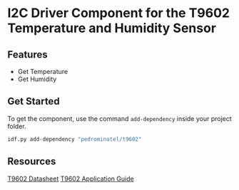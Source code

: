 # I2C Driver Component for the T9602 Temperature and Humidity Sensor

## Features

* Get Temperature
* Get Humidity

## Get Started

To get the component, use the command `add-dependency` inside your project folder.

```bash
idf.py add-dependency "pedrominatel/t9602"
```

## Resources

[T9602 Datasheet](https://f.hubspotusercontent40.net/hubfs/9035299/Documents/AAS-920-638H-Telaire-T9602-041318-web.pdf)
[T9602 Application Guide](https://f.hubspotusercontent40.net/hubfs/9035299/Documents/AAS-916-127J-Telaire-ChipCap2-022118-web.pdf)